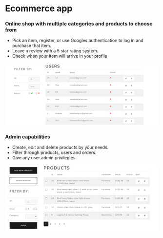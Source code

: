 <h1>Ecommerce app</h1>
<h3>Online shop with multiple categories and products to choose from </h3>
<ul>
<li>Pick an item, register, or use Googles authentication to log in and purchase that item.</li>
<li>Leave a review with a 5 star rating system.</li>
  <li>Check when your item will arrive in your profile</li>
  </ul>
 <img src='static/images/Image2.png'> 
  
<h3>Admin capabilities</h3>
<ul>
<li>Create, edit and delete products by your needs.</li>
<li>Filter through products, users and orders.</li>
  <li>Give any user admin privilegies</li>
  </ul>
<img src='static/images/Image1.png'> 

